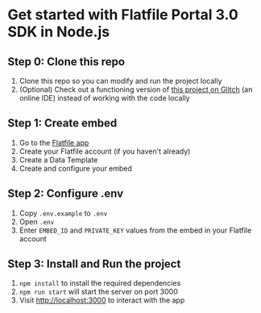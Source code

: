 # Get started with Flatfile Portal 3.0 SDK in Node.js

## Step 0: Clone this repo

1. Clone this repo so you can modify and run the project locally
2. (Optional) Check out a functioning version of [this project on Glitch](https://glitch.com/~flatfile-embedded-csv-importer-portal-v-3) (an online IDE) instead of working with the code locally

## Step 1: Create embed

1. Go to the [Flatfile app](https://app.flatfile.io/)
2. Create your Flatfile account (if you haven't already)
3. Create a Data Template
4. Create and configure your embed

## Step 2: Configure .env

1. Copy `.env.example` to `.env`
2. Open `.env`
3. Enter `EMBED_ID` and `PRIVATE_KEY` values from the embed in your Flatfile account

## Step 3: Install and Run the project

1. `npm install` to install the required dependencies
2. `npm run start` will start the server on port 3000
3. Visit [http://localhost:3000](http://localhost:3000) to interact with the app


